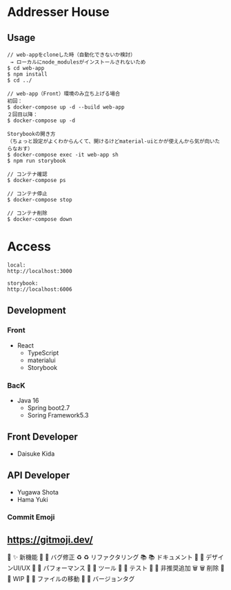 # Addresser House

##  Usage
```
// web-appをcloneした時（自動化できないか検討）
 → ローカルにnode_modulesがインストールされないため
$ cd web-app
$ npm install
$ cd ../

// web-app（Front）環境のみ立ち上げる場合
初回：
$ docker-compose up -d --build web-app
２回目以降：
$ docker-compose up -d

Storybookの開き方
（ちょっと設定がよくわからんくて、開けるけどmaterial-uiとかが使えんから気が向いたらなおす）
$ docker-compose exec -it web-app sh
$ npm run storybook

// コンテナ確認
$ docker-compose ps

// コンテナ停止
$ docker-compose stop

// コンテナ削除
$ docker-compose down
```

# Access
```
local:
http://localhost:3000

storybook:
http://localhost:6006
```

## Development
### Front
- React
  - TypeScript
  - materialui
  - Storybook

### BacK
- Java 16
  - Spring boot2.7
  - Soring Framework5.3

## Front Developer
 - Daisuke Kida

## API Developer
 - Yugawa Shota
 - Hama Yuki
 
### Commit Emoji
## https://gitmoji.dev/
🎉  :sparkles: 新機能
🐛  :bug: バグ修正
♻️  :recycle: リファクタリング
📚  :books: ドキュメント
🎨  :art: デザインUI/UX
🐎  :horse: パフォーマンス
🔧  :wrench: ツール
🚨  :rotating_light: テスト
💩  :hankey: 非推奨追加
🗑️  :wastebasket: 削除
🚧  :construction: WIP
🚚  :truck: ファイルの移動
🔖  :bookmark: バージョンタグ
 
